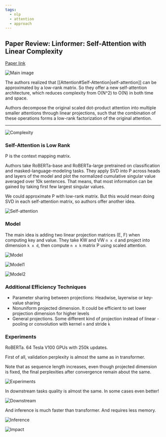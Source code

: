 ```yaml
---
tags:
  - nlp
  - attention
  - approach
---
```

## Paper Review: Linformer: Self-Attention with Linear Complexity  
  
[Paper link](https://arxiv.org/abs/2006.04768)  
  
![Main image](https://andlukyane.com/images/paper_reviews/linformer/image.png)  
  
The authors realized that [[Attention#Self-Attention|self-attention]] can be approximated by a low-rank matrix. So they offer a new self-attention architecture, which reduces complexity from O(N^2) to O(N) in both time and space.
  
Authors decompose the original scaled dot-product attention into multiple smaller attentions through linear projections, such that the combination of these operations forms a low-rank factorization of the original attention.  
  
-----  
  
![Complexity](https://andlukyane.com/images/paper_reviews/linformer/image_1.png)  
  
### Self-Attention is Low Rank  
  
P is the context mapping matrix.  
  
Authors take RoBERTa-base and RoBERTa-large pretrained on classification and masked-language-modeling tasks. They apply SVD into P across heads and layers of the model and plot the normalized cumulative singular value averaged over 10k sentences. That means, that most information can be gained by taking first few largest singular values.  
  
We could approximate P with low-rank matrix. But this would mean doing SVD in each self-attention matrix, so authors offer another idea.  
  
![Self-attention](https://andlukyane.com/images/paper_reviews/linformer/image_2.png)  
  
### Model  
  
The main idea is adding two linear projection matrices (E, F) when computing key and value. They take KW and VW `n x d` and project into dimension `k x d`, then compute `n x k` matrix P using scaled attention.  
  
![Model](https://andlukyane.com/images/paper_reviews/linformer/image_3.png)  
  
![Model1](https://andlukyane.com/images/paper_reviews/linformer/image_4.png)  
  
![Model2](https://andlukyane.com/images/paper_reviews/linformer/image_5.png)  
  
### Additional Efficiency Techniques  
  
* Parameter sharing between projections: Headwise, layerwise or key-value sharing  
* Nonuniform projected dimension. It could be efficient to set lower projection dimension for higher levels  
* General projections. Some different kind of projection instead of linear - pooling or convolution with kernel `n` and stride `k`  
  
### Experiments  
  
RoBERTa. 64 Tesla V100 GPUs with 250k updates.  
  
First of all, validation perplexity is almost the same as in transformer.  
  
Note that as sequence length increases, even though projected dimension is fixed, the final perplexities after convergence remain about the same.  
  
![Experiments](https://andlukyane.com/images/paper_reviews/linformer/image_6.png)  
  
In downstream tasks quality is almost the same. In some cases even better!  
  
![Downstream](https://andlukyane.com/images/paper_reviews/linformer/image_7.png)  
  
And inference is much faster than transformer. And requires less memory.  
  
![Inference](https://andlukyane.com/images/paper_reviews/linformer/image_8.png)  
  
![Impact](https://andlukyane.com/images/paper_reviews/linformer/image_9.png)